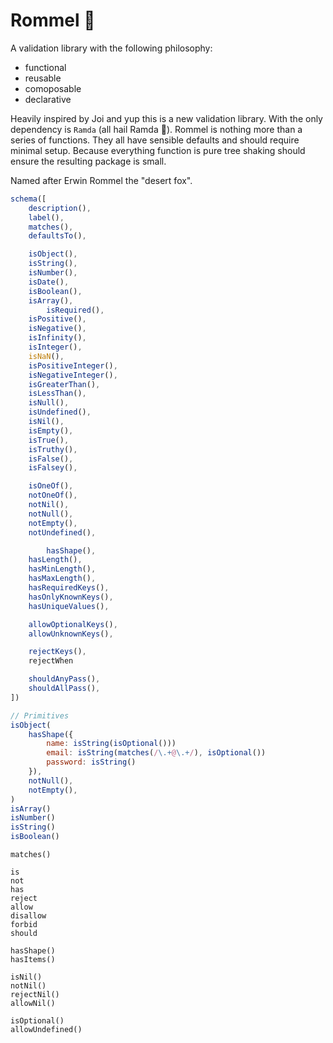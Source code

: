 # Rommel 🦊

A validation library with the following philosophy:

* functional 
* reusable
* comoposable
* declarative

Heavily inspired by Joi and yup this is a new validation library. With the only dependency is `Ramda` (all hail Ramda 🙌). Rommel is nothing more than a series of functions. They all have sensible defaults and should require minimal setup. Because everything function is pure tree shaking should ensure the resulting package is small.

Named after Erwin Rommel the "desert fox". 

<!-- A validation library written with ramda (all hail ramda 🙌). Heavily inspired by Joi, Yup with the following features:

- Functional all the way
- Reusable and composable
- Descriptive and declarative -->

```javascript
schema([
  	description(),
  	label(),
  	matches(),
  	defaultsTo(),

  	isObject(),
  	isString(),
  	isNumber(),
  	isDate(),
  	isBoolean(),
  	isArray(),
		isRequired(),
  	isPositive(),
  	isNegative(),
  	isInfinity(),
  	isInteger(),
  	isNaN(),
  	isPositiveInteger(),
  	isNegativeInteger(),
  	isGreaterThan(),
  	isLessThan(),
  	isNull(),
  	isUndefined(),
  	isNil(),
  	isEmpty(),
  	isTrue(),
  	isTruthy(),
  	isFalse(),
  	isFalsey(),

  	isOneOf(),
  	notOneOf(),
  	notNil(),
  	notNull(),
  	notEmpty(),
  	notUndefined(),

		hasShape(),
  	hasLength(),
  	hasMinLength(),
  	hasMaxLength(),
  	hasRequiredKeys(),
  	hasOnlyKnownKeys(),
  	hasUniqueValues(),

  	allowOptionalKeys(),
  	allowUnknownKeys(),

	rejectKeys(),
  	rejectWhen

  	shouldAnyPass(),
  	shouldAllPass(),
])
```

```javascript
// Primitives
isObject(
	hasShape({
		name: isString(isOptional()))
		email: isString(matches(/\.+@\.+/), isOptional())
		password: isString()
	}),
	notNull(),
	notEmpty(),
)
isArray()
isNumber()
isString()
isBoolean()
```

```
matches()

is
not
has
reject
allow
disallow
forbid
should

hasShape()
hasItems()

isNil()
notNil()
rejectNil()
allowNil()

isOptional()
allowUndefined()
```
